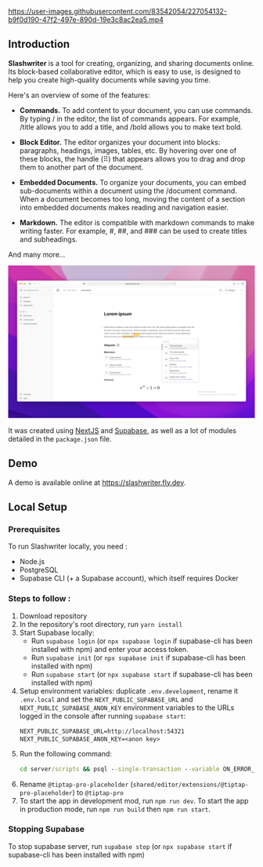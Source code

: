 https://user-images.githubusercontent.com/83542054/227054132-b9f0d190-47f2-497e-890d-19e3c8ac2ea5.mp4

## Introduction

**Slashwriter** is a tool for creating, organizing, and sharing documents online. Its block-based collaborative editor, which is easy to use, is designed to help you create high-quality documents while saving you time.

Here's an overview of some of the features:

-   **Commands.** To add content to your document, you can use commands. By typing / in the editor, the list of commands appears. For example, /title allows you to add a title, and /bold allows you to make text bold.

-   **Block Editor.** The editor organizes your document into blocks: paragraphs, headings, images, tables, etc. By hovering over one of these blocks, the handle (⠿) that appears allows you to drag and drop them to another part of the document.

-   **Embedded Documents.** To organize your documents, you can embed sub-documents within a document using the /document command. When a document becomes too long, moving the content of a section into embedded documents makes reading and navigation easier.

-   **Markdown.** The editor is compatible with markdown commands to make writing faster. For example, #, ##, and ### can be used to create titles and subheadings.

And many more...

![Cover](.github/slashwriter-cover.png)

It was created using [NextJS](https://github.com/vercel/next.js) and [Supabase](https://github.com/supabase/supabase), as well as a lot of modules detailed in the `package.json` file.

## Demo

A demo is available online at https://slashwriter.fly.dev.

## Local Setup

### Prerequisites

To run Slashwriter locally, you need :

-   Node.js
-   PostgreSQL
-   Supabase CLI (+ a Supabase account), which itself requires Docker

### Steps to follow :

1. Download repository
2. In the repository's root directory, run `yarn install`
3. Start Supabase locally:
    - Run `supabase login` (or `npx supabase login` if supabase-cli has been installed with npm) and enter your access token.
    - Run `supabase init` (or `npx supabase init` if supabase-cli has been installed with npm)
    - Run `supabase start` (or `npx supabase start` if supabase-cli has been installed with npm)
4. Setup environment variables: duplicate `.env.development`, rename it `.env.local` and set the `NEXT_PUBLIC_SUPABASE_URL` and `NEXT_PUBLIC_SUPABASE_ANON_KEY` environment variables to the URLs logged in the console after running `supabase start`:
    ```
    NEXT_PUBLIC_SUPABASE_URL=http://localhost:54321
    NEXT_PUBLIC_SUPABASE_ANON_KEY=<anon key>
    ```
5. Run the following command:
    ```cmd
    cd server/scripts && psql --single-transaction --variable ON_ERROR_STOP=1 --file tables.sql --file auth.sql --file rpc.sql --file folders.sql --file documents.sql --file shares.sql --file cron.sql --file realtime.sql --file storage.sql --dbname "postgresql://postgres:postgres@localhost:54322/postgres" && cd ../..
    ```
6. Rename `@tiptap-pro-placeholder` (`shared/editor/extensions/@tiptap-pro-placeholder`) to `@tiptap-pro`
7. To start the app in development mod, run `npm run dev`. To start the app in production mode, run `npm run build` then `npm run start`.

### Stopping Supabase

To stop supabase server, run `supabase stop` (or `npx supabase start` if supabase-cli has been installed with npm)
